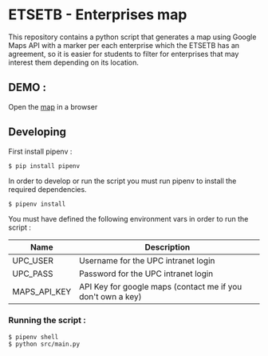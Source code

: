 # ETSETB - Enterprises map

This repository contains a python script that generates a map using Google Maps API with a marker per
each enterprise which the ETSETB has an agreement, so it is easier for students to filter for enterprises
that may interest them depending on its location.

## DEMO :

Open the [map](map/map.html) in a browser

## Developing

First install pipenv :

`$ pip install pipenv`

In order to develop or run the script you must run pipenv to install the required dependencies.

`$ pipenv install`

You must have defined the following environment vars in order to run the script : 

|Name|Description|
|-------|------|
|UPC_USER|Username for the UPC intranet login|
|UPC_PASS|Password for the UPC intranet login|
|MAPS_API_KEY|API Key for google maps (contact me if you don't own a key)|

### Running the script :

~~~
$ pipenv shell
$ python src/main.py
~~~
